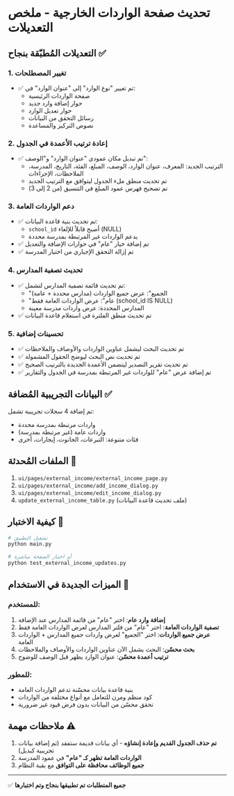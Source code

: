 # تحديث صفحة الواردات الخارجية - ملخص التعديلات

## التعديلات المُطبّقة بنجاح ✅

### 1. تغيير المصطلحات
- ✅ تم تغيير "نوع الوارد" إلى "عنوان الوارد" في:
  - صفحة الواردات الرئيسية
  - حوار إضافة وارد جديد
  - حوار تعديل الوارد
  - رسائل التحقق من البيانات
  - نصوص التركيز والمساعدة

### 2. إعادة ترتيب الأعمدة في الجدول
- ✅ تم تبديل مكان عمودي "عنوان الوارد" و"الوصف":
  - الترتيب الجديد: المعرف، عنوان الوارد، الوصف، المبلغ، الفئة، التاريخ، المدرسة، الملاحظات، الإجراءات
  - تم تحديث منطق ملء الجدول ليتوافق مع الترتيب الجديد
  - تم تصحيح فهرس عمود المبلغ في التنسيق (من 2 إلى 3)

### 3. دعم الواردات العامة
- ✅ تم تحديث بنية قاعدة البيانات:
  - `school_id` أصبح قابلاً للإلغاء (NULL)
  - يدعم الواردات غير المرتبطة بمدرسة محددة
- ✅ تم إضافة خيار "عام" في حوارات الإضافة والتعديل
- ✅ تم إزالة التحقق الإجباري من اختيار المدرسة

### 4. تحديث تصفية المدارس
- ✅ تم تحديث قائمة تصفية المدارس لتشمل:
  - "الجميع": عرض جميع الواردات (مدارس محددة + عامة)
  - "عام": عرض الواردات العامة فقط (school_id IS NULL)
  - المدارس المحددة: عرض واردات مدرسة معينة
- ✅ تم تحديث منطق الفلترة في استعلام قاعدة البيانات

### 5. تحسينات إضافية
- ✅ تم تحديث البحث ليشمل عناوين الواردات والأوصاف والملاحظات
- ✅ تم تحديث نص البحث ليوضح الحقول المشمولة
- ✅ تم تحديث تقرير التصدير ليتضمن الأعمدة الجديدة بالترتيب الصحيح
- ✅ تم إضافة عرض "عام" للواردات غير المرتبطة بمدرسة في الجدول والتقارير

## البيانات التجريبية المُضافة ✅

تم إضافة 4 سجلات تجريبية تشمل:
- واردات مرتبطة بمدرسة محددة
- واردات عامة (غير مرتبطة بمدرسة)
- فئات متنوعة: التبرعات، الحانوت، إيجارات، أخرى

## الملفات المُحدثة 📝

1. `ui/pages/external_income/external_income_page.py`
2. `ui/pages/external_income/add_income_dialog.py`
3. `ui/pages/external_income/edit_income_dialog.py`
4. `update_external_income_table.py` (ملف تحديث قاعدة البيانات)

## كيفية الاختبار 🧪

```bash
# تشغيل التطبيق
python main.py

# أو اختبار الصفحة مباشرة
python test_external_income_updates.py
```

## الميزات الجديدة في الاستخدام 🚀

### للمستخدم:
1. **إضافة وارد عام**: اختر "عام" من قائمة المدارس عند الإضافة
2. **تصفية الواردات العامة**: اختر "عام" من فلتر المدارس لعرض الواردات العامة فقط
3. **عرض جميع الواردات**: اختر "الجميع" لعرض واردات جميع المدارس + الواردات العامة
4. **بحث محسّن**: البحث يشمل الآن عناوين الواردات والأوصاف والملاحظات
5. **ترتيب أعمدة محسّن**: عنوان الوارد يظهر قبل الوصف للوضوح

### للمطور:
- بنية قاعدة بيانات محسّنة تدعم الواردات العامة
- كود منظم ومرن للتعامل مع أنواع مختلفة من الواردات
- تحقق محسّن من البيانات بدون فرض قيود غير ضرورية

## ملاحظات مهمة ⚠️

1. **تم حذف الجدول القديم وإعادة إنشاؤه** - أي بيانات قديمة ستفقد (تم إضافة بيانات تجريبية كبديل)
2. **الواردات العامة تظهر كـ "عام"** في عمود المدرسة
3. **جميع الوظائف محافظة على التوافق** مع بقية النظام

---

✅ **جميع المتطلبات تم تطبيقها بنجاح وتم اختبارها**

